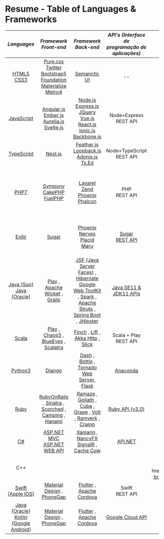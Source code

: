 # Resume - Table of Languages & Frameworks


| ***Languages*** | ***Framework<br> Front-end*** | ***Framework<br> Back-end*** | ***API's (Interface de<br> programação de<br> aplicações)*** | ***IDE's (Ambiente de<br> desenvolvimento<br> integrado)*** |
| :---: | :---: | :---: | :---: | :---: |
| <a href="https://www.w3.org/TR/html5/" title="HTML5"> HTML5</a> <br> <a href="https://www.w3.org/TR/CSS/" title="CSS3"> CSS3</a> | <a href="https://purecss.io/"> Pure.css</a> <br>  <a href="https://getbootstrap.com/" title="Bootstrap"> Twitter Bootstrap5</a> <br> <a href="https://get.foundation/"> Foundation</a> <br> <a href="https://materializecss.com/"> Materialize</a> <br> <a href="https://metroui.org.ua/index.html"> Metro4</a> | <a href="https://semantic-ui.com/"> Semanctic UI</a> | -- | <a href="https://notepad-plus-plus.org/downloads/"> Notepad++</a> <br> <a href="https://code.visualstudio.com/"> VisualStudio Code</a> <br>  <a href="https://www.sublimetext.com/"> Sublime Text</a> |
| <a href="https://developer.mozilla.org/en-US/docs/Web/JavaScript" title="JavaScript"> JavaScript</a> | <a href="https://angular.io/" title="Angular"> Angular.js</a> <br> <a href="https://emberjs.com/"> Ember.js </a> <br> <a href="https://aurelia.io/"> Aurelia.js</a> <br> <a href="https://svelte.dev/"> Svelte.js </a> | <a href="https://nodejs.org/" title="Node.js"> Node.js</a> <br> <a href="https://developer.mozilla.org/pt-BR/docs/Learn/Server-side/Express_Nodejs/Introduction"> Express.js </a> <br> <a href="https://jquery.com/" title="jQuery"> JQuery</a> <br> <a href="https://vuejs.org/"> Vue.js</a> <br> <a href="https://pt-br.reactjs.org/"> React.js</a> <br> <a href="https://ionicframework.com/"> Ionic.js </a> <br> <a href="https://backbonejs.org/"> Backbone.js </a> | Node+Express <br> REST API | <a href="https://notepad-plus-plus.org/downloads/"> Notepad++</a> <br> <a href="https://code.visualstudio.com/"> VisualStudio Code</a> <br>  <a href="https://www.sublimetext.com/"> Sublime Text</a> <br> <br> <a href="https://www.jetbrains.com/pt-br/products/">Jetbrains</a> |
| <a href="https://www.typescriptlang.org/"> TypeScript</a> | <a href="https://nextjs.org/"> Nest.js</a> | <a href="https://feathersjs.com/"> Feather.js</a> <br>  <a href="https://loopback.io/"> Loopback.js</a> <br> <a href="https://adonisjs.com/"> Adonis.js</a> <br> <a href="https://tsed.io/"> Ts.Ed</a> | Node+TypeScript <br> REST API | <a href="https://notepad-plus-plus.org/downloads/"> Notepad++</a> <br> <a href="https://code.visualstudio.com/"> VisualStudio Code</a> <br>  <a href="https://www.sublimetext.com/"> Sublime Text</a> |
| <a href="https://php.net/" title="PHP"> PHP7</a> | <a href="https://symfony.com/"> Sympony</a> <br> <a href="https://cakephp.org/"> CakePHP</a> <br> <a href="https://fuelphp.com/"> FuelPHP</a> | <a href="https://laravel.com/"> Lavarel</a> <br> <a href="https://www.zend.com/"> Zend</a> <br> <a href="https://www.phoenixframework.org/"> Phoenix</a> <br> <a href="https://phalcon.io/en-us"> Phalcon</a> | PHP <br> REST API | <a href="https://notepad-plus-plus.org/downloads/"> Notepad++</a> <br> <a href="https://code.visualstudio.com/"> VisualStudio Code</a> <br>  <a href="https://www.sublimetext.com/"> Sublime Text</a> <br> <a href="https://www.eclipse.org/downloads/"> Eclipse</a> <br> <a href="https://netbeans.apache.org/help/index.html#documentation"> Apache NetBeans</a> <br> <a href="https://www.mpsoftware.dk/phpdesigner.php"> PHP Designer8</a> <br> <a href="https://www.jetbrains.com/phpstorm/"> PHPStorm</a> <br> <a href="https://www.codelobster.com/">CodeLobster</a> |
| <a href="https://elixir-lang.org/"> Exilir</a> | <a href="https://sugar-framework.github.io/"> Sugar</a> | <a href="https://www.phoenixframework.org/"> Phoenix</a> <br> <a href="https://www.nerves-project.org/"> Nerves</a> <br> <a href="https://hexdocs.pm/placid/readme.html"> Placid</a> <br>  <a href="https://maru.readme.io/docs"> Maru</a> | <a href="https://support.sugarcrm.com/Documentation/Sugar_Developer/Sugar_Developer_Guide_11.0/Integration/Web_Services/REST_API/"> Sugar <br> REST API </a> | <a href="https://notepad-plus-plus.org/downloads/"> Notepad++</a> <br> <a href="https://code.visualstudio.com/"> VisualStudio Code</a> <br> <a href="https://www.sublimetext.com/"> Sublime Text</a> <br> <a href="https://www.jetbrains.com/pt-br/idea/">Intelli IDEA</a> <br> <a href="https://atom.io/">Atom</a> <br> <a href="https://www.spacemacs.org/">SpaceMacs</a> <br> |
| <a href="https://docs.oracle.com/javase/8/docs/technotes/guides/language/index.html"> Java (Sun) <br> Java (Oracle)</a> | <a href="https://www.playframework.com/"> Play</a> , <a href="https://wicket.apache.org/"> Apache Wicket</a> , <a href="https://grails.org/"> Grails</a> | <a href="https://www.oracle.com/java/technologies/javaserverfaces.html"> JSF (Java Server Faces)</a> , <a href="https://hibernate.org/"> Hibernate</a> <br>  <a href="http://www.gwtproject.org/"> Google Web ToolKit</a> ,  <a href="https://sparkjava.com/"> Spark</a> , <br> <a href="https://struts.apache.org/"> Apache Struts</a> , <a href="https://spring.io/projects/spring-boot"> Spring Boot </a> , <a href="https://www.jhipster.tech/"> JHipster</a>  | <a href="https://docs.oracle.com/en/java/javase/11/docs/api/index.html"> Java SE11 & JDK11 APIs</a>
| <a href="https://www.scala-lang.org/"> Scala</a> | <a href="https://www.playframework.com/"> Play</a> , <a href="https://github.com/tiagorlampert/CHAOS"> Chaos5</a> , <a href="https://github.com/jdegoes/blueeyes"> BlueEyes</a> , <a href="https://scalatra.org/"> Scalatra</a> | <a href="https://finagle.github.io/finch/"> Finch</a> , <a href="https://liftweb.net/"> Lift</a> , <a href="https://doc.akka.io/docs/akka-http/current/index.html"> Akka Http</a> , <a href="https://scala-slick.org/"> Slick </a> | Scala + Play <br> REST API | 
| <a href="https://docs.python.org/3/"> Python3</a> | <a href="https://www.djangoproject.com/"> Django</a> | <a href="https://dash.plotly.com/introduction"> Dash</a> , <a href="https://bottlepy.org/docs/dev/"> Bottle</a> , <a href="https://www.tornadoweb.org/en/stable/"> Tornado Web Server</a>, <a href="https://flask.palletsprojects.com/en/2.0.x/"> Flask</a> | <a href="https://docs.anaconda.com/"> Anaconda</a> |
| <a href="https://www.ruby-lang.org/pt/"> Ruby</a> | <a href="https://rubyonrails.org/"> RubyOnRails</a> , <a href="http://sinatrarb.com/"> Sinatra</a> , <a href="https://scorchedrb.com/"> Scorched</a> , <br> <a href="https://github.com/camping/camping"> Camping</a> , <a href="https://hanamirb.org/"> Hanami</a> | <a href="http://ramaze.net/"> Ramaze</a> , <a href="https://github.com/postrank-labs/goliath"> Goliath</a> , <a href="https://github.com/soveran/cuba"> Cuba</a> , <br> <a href="https://github.com/ruby-grape/grape"> Grape</a> , <a href="https://github.com/voltrb/volt"> Volt</a> , <a href="https://github.com/sandelius/ramverk"> Ramverk</a> , <a href="https://github.com/lifo/cramp"> Cramp</a> | <a href="https://rubyapi.org/"> Ruby API (v3.0)</a> | <a href="https://www.jetbrains.com/pt-br/ruby/"> RubiMine</a> |
| <a href="https://docs.microsoft.com/pt-br/dotnet/csharp/"> C#</a> | <a href="http://www.asp.net/mvc"> ASP.NET MVC</a>  <br>  <a href="http://www.asp.net/web-api"> ASP.NET WEB API</a> |  <a href="https://dotnet.microsoft.com/apps/xamarin"> Xamarin</a> , <a href="http://nancyfx.org/"> NancyFX</a> <br> <a href="http://www.asp.net/signalr"> SignaIR</a> , <a href="https://github.com/aliostad/CacheCow"> Cache Cow</a> | <a href="https://docs.microsoft.com/pt-br/dotnet/api/"> API.NET</a> | <a href="https://code.visualstudio.com/"> VisualStudio Code</a> <br> |
| C++ | | | | <a href="https://code.visualstudio.com/"> VisualStudio Code</a> <br> <a href="https://www.jetbrains.com/pt-br/resharper-cpp/>ReSharper C++ | 
| <a href="https://www.apple.com/swift/"> Swift (Apple IOS)</a> |  <a href="https://material.io/design"> Material Design</a> , <a href="https://blog.phonegap.com/update-for-customers-using-phonegap-and-phonegap-build-cc701c77502c"> PhoneGap</a> | <a href="https://flutter.dev/"> Flutter</a> , <a href="https://cordova.apache.org/"> Apache Cordova</a> | Swift <br> REST API |
| <a href="https://docs.oracle.com/javase/8/docs/technotes/guides/language/index.html"> Java (Oracle)</a> <br> <a href="https://developer.android.com/kotlin"> Kotlin (Google Android)</a> |  <a href="https://material.io/design"> Material Design</a> , <a href="https://blog.phonegap.com/update-for-customers-using-phonegap-and-phonegap-build-cc701c77502c"> PhoneGap</a> | <a href="https://flutter.dev/"> Flutter</a> , <a href="https://cordova.apache.org/"> Apache Cordova</a> | <a href="https://console.cloud.google.com/apis/"> Google Cloud API</a> |

